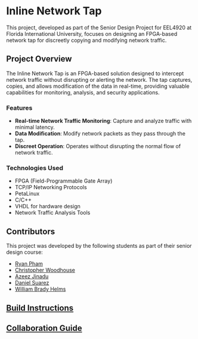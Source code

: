 # Inline Network Tap 

This project, developed as part of the Senior Design Project for EEL4920 at Florida International University, focuses on designing an FPGA-based network tap for discreetly copying and modifying network traffic.

## Project Overview

The Inline Network Tap is an FPGA-based solution designed to intercept network traffic without disrupting or alerting the network. The tap captures, copies, and allows modification of the data in real-time, providing valuable capabilities for monitoring, analysis, and security applications.

### Features

* **Real-time Network Traffic Monitoring**: Capture and analyze traffic with minimal latency.
* **Data Modification**: Modify network packets as they pass through the tap.
* **Discreet Operation**: Operates without disrupting the normal flow of network traffic.

### Technologies Used

* FPGA (Field-Programmable Gate Array)
* TCP/IP Networking Protocols
* PetaLinux
* C/C++
* VHDL for hardware design
* Network Traffic Analysis Tools

## Contributors

This project was developed by the following students as part of their senior design course:

* [Ryan Pham](mailto:rpham006@fiu.edu)
* [Christopher Woodhouse](mailto:cwood056@fiu.edu)
* [Azeez Jinadu](mailto:ajina004@fiu.edu)
* [Daniel Suarez](mailto:dzaya006@fiu.edu)
* [William Brady Helms](mailto:whelm002@fiu.edu)

## [Build Instructions](doc/build_instructions.md)

## [Collaboration Guide](doc/collaboration.md)
